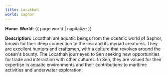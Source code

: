 ```yaml
---
title: Locathah
world: saphor
---
```


**Home-World:** {{ page.world | capitalize }}

**Description:** Locathah are aquatic beings from the oceanic world of Saphor, known for their deep connection to the sea and its myriad creatures. They are excellent hunters and craftsmen, with a culture that revolves around the ocean's bounty. The Locathah journeyed to Sen seeking new opportunities for trade and interaction with other cultures. In Sen, they are valued for their expertise in aquatic environments and their contributions to maritime activities and underwater exploration.

<!--more-->


